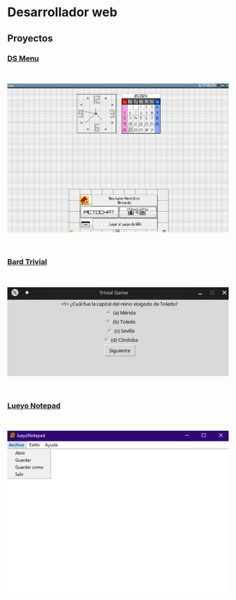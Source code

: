 # Desarrollador web

## Proyectos

### [DS Menu](https://lueyo.github.io/DS-Menu/)
<br>

![DS-Menu](DSMenu.png)

<br>

### [Bard Trivial](https://github.com/lueyo/bardTrivial)

<br>

![Bard Trivial](bard.jpg)

<br>

### [Lueyo Notepad](https://github.com/lueyo/lueyoNotepad)

<br>

![lueyoNotepad](notepad.png)

